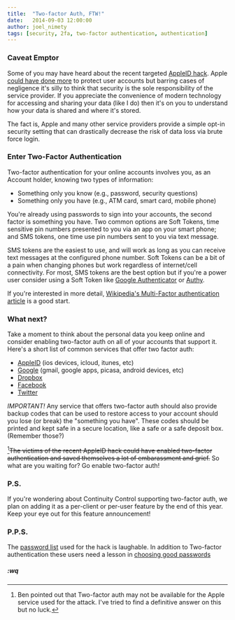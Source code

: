 ```yaml
---
title:  "Two-factor Auth, FTW!"
date:   2014-09-03 12:00:00
author: joel_nimety
tags: [security, 2fa, two-factor authentication, authentication]
---
```


### Caveat Emptor

Some of you may have heard about the recent targeted [AppleID hack](http://online.wsj.com/articles/apple-investigating-reports-of-icloud-vulnerabilities-1409608366).  Apple [could have done more](http://www.huffingtonpost.com/2014/09/01/icloud-bug-fixed_n_5748642.html) to protect user accounts but barring cases of negligence it's silly to think that security is the sole responsibility of the service provider.  If you appreciate the convenience of modern technology for accessing and sharing your data (like I do) then it's on you to understand how your data is shared and where it's stored.

The fact is, Apple and many other service providers provide a simple opt-in security setting that can drastically decrease the risk of data loss via brute force login.

### Enter Two-Factor Authentication

Two-factor authentication for your online accounts involves you, as an Account holder, knowing two types of information:

  * Something only you know (e.g., password, security questions)
  * Something only you have (e.g., ATM card, smart card, mobile phone)

You're already using passwords to sign into your accounts, the second factor is something you have.  Two common options are Soft Tokens, time sensitive pin numbers presented to you via an app on your smart phone; and SMS tokens, one time use pin numbers sent to you via text message.

SMS tokens are the easiest to use, and will work as long as you can receive text messages at the configured phone number.  Soft Tokens can be a bit of a pain when changing phones but work regardless of internet/cell connectivity.  For most, SMS tokens are the best option but if you're a power user consider using a Soft Token like [Google Authenticator](https://support.google.com/accounts/answer/1066447?hl=en) or [Authy](https://www.authy.com/consumers).

If you're interested in more detail, [Wikipedia's Multi-Factor authentication article](http://en.wikipedia.org/wiki/Multi-factor_authentication) is a good start.

### What next?

Take a moment to think about the personal data you keep online and consider enabling two-factor auth on all of your accounts that support it.  Here's a short list of common services that offer two factor auth:

  * [AppleID](http://support.apple.com/kb/ht5570) (ios devices, icloud, itunes, etc)
  * [Google](https://www.google.com/landing/2step/) (gmail, google apps, picasa, android devices, etc)
  * [Dropbox](https://www.dropbox.com/help/363)
  * [Facebook](https://www.facebook.com/note.php?note_id=10150172618258920)
  * [Twitter](https://blog.twitter.com/2013/getting-started-with-login-verification)

_IMPORTANT!_ Any service that offers two-factor auth should also provide backup codes that can be used to restore access to your account should you lose (or break) the "something you have".  These codes should be printed and kept safe in a secure location, like a safe or a safe deposit box. (Remember those?)

[^1]<s>The victims of the recent AppleID hack could have enabled two-factor authentication and saved themselves a lot of embarassment and grief.</s>  So what are you waiting for?  Go enable two-factor auth!

### P.S.

If you're wondering about Continuity Control supporting two-factor auth, we plan on adding it as a per-client or per-user feature by the end of this year.  Keep your eye out for this feature announcement!


### P.P.S.

The [password list](https://raw.githubusercontent.com/hackappcom/ibrute/master/passlist.txt) used for the hack is laughable.  In addition to Two-factor authentication these users need a lesson in [choosing good passwords](http://www.bu.edu/infosec/howtos/how-to-choose-a-password/)

##### :wq


[^1]: Ben pointed out that Two-factor auth may not be available for the Apple service used for the attack.  I've tried to find a definitive answer on this but no luck.

